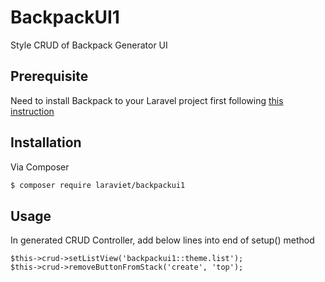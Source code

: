 # BackpackUI1

Style CRUD of Backpack Generator UI

## Prerequisite

Need to install Backpack to your Laravel project first following [this instruction](https://backpackforlaravel.com/docs/3.5/installation)

## Installation

Via Composer

``` bash
$ composer require laraviet/backpackui1
```

## Usage

In generated CRUD Controller, add below lines into end of setup() method

```
$this->crud->setListView('backpackui1::theme.list');
$this->crud->removeButtonFromStack('create', 'top');
```